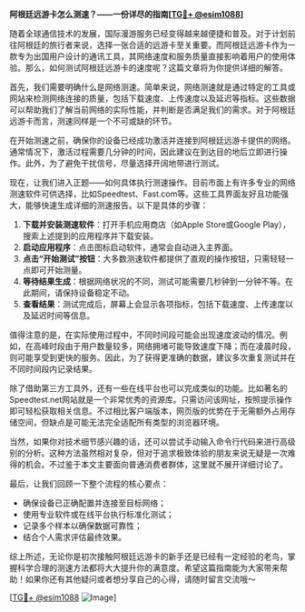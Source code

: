 **阿根廷远游卡怎么测速？——一份详尽的指南[[TG💪+ @esim1088](https://t.me/s/esim1088)]**

随着全球通信技术的发展，国际漫游服务已经变得越来越便捷和普及。对于计划前往阿根廷的旅行者来说，选择一张合适的远游卡至关重要。而阿根廷远游卡作为一款专为出国用户设计的通讯工具，其网络速度和服务质量直接影响着用户的使用体验。那么，如何测试阿根廷远游卡的速度呢？这篇文章将为你提供详细的解答。

首先，我们需要明确什么是网络测速。简单来说，网络测速就是通过特定的工具或网站来检测网络连接的质量，包括下载速度、上传速度以及延迟等指标。这些数据可以帮助我们了解当前网络的实际性能，并判断是否满足我们的需求。对于阿根廷远游卡而言，测速同样是一个不可或缺的环节。

在开始测速之前，确保你的设备已经成功激活并连接到阿根廷远游卡提供的网络。通常情况下，激活过程需要几分钟的时间，因此建议在到达目的地后立即进行操作。此外，为了避免干扰信号，尽量选择开阔地带进行测试。

现在，让我们进入正题——如何具体执行测速操作。目前市面上有许多专业的网络测速软件可供选择，比如Speedtest、Fast.com等。这些工具界面友好且功能强大，能够快速生成详细的测速报告。以下是具体的步骤：

1. **下载并安装测速软件**：打开手机应用商店（如Apple Store或Google Play），搜索上述提到的应用程序并下载安装。
2. **启动应用程序**：点击图标启动软件，通常会自动进入主界面。
3. **点击“开始测试”按钮**：大多数测速软件都提供了直观的操作按钮，只需轻轻一点即可开始测量。
4. **等待结果生成**：根据网络状况的不同，测试可能需要几秒钟到一分钟不等。在此期间，请保持设备稳定不动。
5. **查看结果**：测试完成后，屏幕上会显示各项指标，包括下载速度、上传速度以及延迟时间等信息。

值得注意的是，在实际使用过程中，不同时间段可能会出现速度波动的情况。例如，在高峰时段由于用户数量较多，网络拥堵可能导致速度下降；而在凌晨时段，则可能享受到更快的服务。因此，为了获得更准确的数据，建议多次重复测试并在不同时间段内记录结果。

除了借助第三方工具外，还有一些在线平台也可以完成类似的功能。比如著名的Speedtest.net网站就是一个非常优秀的资源库。只需访问该网址，按照提示操作即可轻松获取相关信息。不过相比客户端版本，网页版的优势在于无需额外占用存储空间，但缺点是可能无法完全适配所有类型的浏览器环境。

当然，如果你对技术细节感兴趣的话，还可以尝试手动输入命令行代码来进行高级别的分析。这种方法虽然相对复杂，但对于追求极致体验的朋友来说无疑是一次难得的机会。不过鉴于本文主要面向普通消费者群体，这里就不展开详细讨论了。

最后，让我们回顾一下整个流程的核心要点：
- 确保设备已正确配置并连接至目标网络；
- 使用专业软件或在线平台执行标准化测试；
- 记录多个样本以确保数据可靠性；
- 结合个人需求评估最终效果。

综上所述，无论你是初次接触阿根廷远游卡的新手还是已经有一定经验的老鸟，掌握科学合理的测速方法都将大大提升你的满意度。希望这篇指南能为大家带来帮助！如果你还有其他疑问或者想分享自己的心得，请随时留言交流哦～

[[TG💪+ @esim1088](https://t.me/s/esim1088) ![Image](https://i.postimg.cc/4NQfJmqS/Snipaste-2025-05-13-00-14-12.png)]